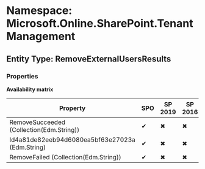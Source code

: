 # Namespace: Microsoft.Online.SharePoint.TenantManagement
## Entity Type: RemoveExternalUsersResults

### Properties

**Availability matrix**

Property | SPO | SP 2019 | SP 2016 | SP 2013
----------|-----|---------|---------|--------
RemoveSucceeded (Collection(Edm.String)) | ✔ | ✖ | ✖ | ✖
Id4a81de82eeb94d6080ea5bf63e27023a (Edm.String) | ✔ | ✖ | ✖ | ✖
RemoveFailed (Collection(Edm.String)) | ✔ | ✖ | ✖ | ✖

